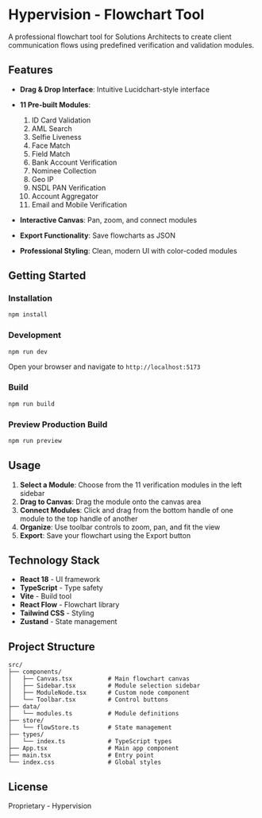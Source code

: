 # Hypervision - Flowchart Tool

A professional flowchart tool for Solutions Architects to create client communication flows using predefined verification and validation modules.

## Features

- **Drag & Drop Interface**: Intuitive Lucidchart-style interface
- **11 Pre-built Modules**:
  1. ID Card Validation
  2. AML Search
  3. Selfie Liveness
  4. Face Match
  5. Field Match
  6. Bank Account Verification
  7. Nominee Collection
  8. Geo IP
  9. NSDL PAN Verification
  10. Account Aggregator
  11. Email and Mobile Verification

- **Interactive Canvas**: Pan, zoom, and connect modules
- **Export Functionality**: Save flowcharts as JSON
- **Professional Styling**: Clean, modern UI with color-coded modules

## Getting Started

### Installation

```bash
npm install
```

### Development

```bash
npm run dev
```

Open your browser and navigate to `http://localhost:5173`

### Build

```bash
npm run build
```

### Preview Production Build

```bash
npm run preview
```

## Usage

1. **Select a Module**: Choose from the 11 verification modules in the left sidebar
2. **Drag to Canvas**: Drag the module onto the canvas area
3. **Connect Modules**: Click and drag from the bottom handle of one module to the top handle of another
4. **Organize**: Use toolbar controls to zoom, pan, and fit the view
5. **Export**: Save your flowchart using the Export button

## Technology Stack

- **React 18** - UI framework
- **TypeScript** - Type safety
- **Vite** - Build tool
- **React Flow** - Flowchart library
- **Tailwind CSS** - Styling
- **Zustand** - State management

## Project Structure

```
src/
├── components/
│   ├── Canvas.tsx          # Main flowchart canvas
│   ├── Sidebar.tsx         # Module selection sidebar
│   ├── ModuleNode.tsx      # Custom node component
│   └── Toolbar.tsx         # Control buttons
├── data/
│   └── modules.ts          # Module definitions
├── store/
│   └── flowStore.ts        # State management
├── types/
│   └── index.ts            # TypeScript types
├── App.tsx                 # Main app component
├── main.tsx                # Entry point
└── index.css               # Global styles
```

## License

Proprietary - Hypervision
